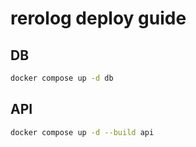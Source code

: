 # rerolog deploy guide

## DB

```bash
docker compose up -d db
```

## API

```bash
docker compose up -d --build api
```
